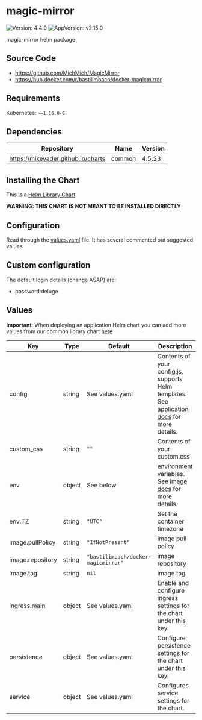 # magic-mirror

![Version: 4.4.9](https://img.shields.io/badge/Version-4.4.9-informational?style=flat-square) ![AppVersion: v2.15.0](https://img.shields.io/badge/AppVersion-v2.15.0-informational?style=flat-square)

magic-mirror helm package

## Source Code

* <https://github.com/MichMich/MagicMirror>
* <https://hub.docker.com/r/bastilimbach/docker-magicmirror>

## Requirements

Kubernetes: `>=1.16.0-0`

## Dependencies

| Repository | Name | Version |
|------------|------|---------|
| https://mikevader.github.io/charts | common | 4.5.23 |

## Installing the Chart

This is a [Helm Library Chart](https://helm.sh/docs/topics/library_charts/#helm).

**WARNING: THIS CHART IS NOT MEANT TO BE INSTALLED DIRECTLY**

## Configuration

Read through the [values.yaml](./values.yaml) file. It has several commented out suggested values.

## Custom configuration

The default login details (change ASAP) are:

* password:deluge

## Values

**Important**: When deploying an application Helm chart you can add more values from our common library chart [here](https://github.com/mikevader/charts/tree/main/charts/library/common)

| Key | Type | Default | Description |
|-----|------|---------|-------------|
| config | string | See values.yaml | Contents of your config.js, supports Helm templates. See [application docs](https://docs.magicmirror.builders/getting-started/configuration.html) for more details. |
| custom_css | string | `""` | Contents of your custom.css |
| env | object | See below | environment variables. See [image docs](https://github.com/bastilimbach/docker-MagicMirror) for more details. |
| env.TZ | string | `"UTC"` | Set the container timezone |
| image.pullPolicy | string | `"IfNotPresent"` | image pull policy |
| image.repository | string | `"bastilimbach/docker-magicmirror"` | image repository |
| image.tag | string | `nil` | image tag |
| ingress.main | object | See values.yaml | Enable and configure ingress settings for the chart under this key. |
| persistence | object | See values.yaml | Configure persistence settings for the chart under this key. |
| service | object | See values.yaml | Configures service settings for the chart. |

